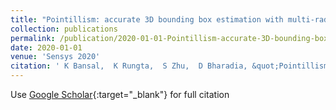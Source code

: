 ```yaml
---
title: "Pointillism: accurate 3D bounding box estimation with multi-radars"
collection: publications
permalink: /publication/2020-01-01-Pointillism-accurate-3D-bounding-box-estimation-with-multi-radars
date: 2020-01-01
venue: 'Sensys 2020'
citation: ' K Bansal,  K Rungta,  S Zhu,  D Bharadia, &quot;Pointillism: accurate 3D bounding box estimation with multi-radars.&quot; Sensys, 2020.'
---
```

Use [Google Scholar](https://scholar.google.com/scholar?q=Pointillism:+accurate+3D+bounding+box+estimation+with+multi+radars){:target="_blank"} for full citation
